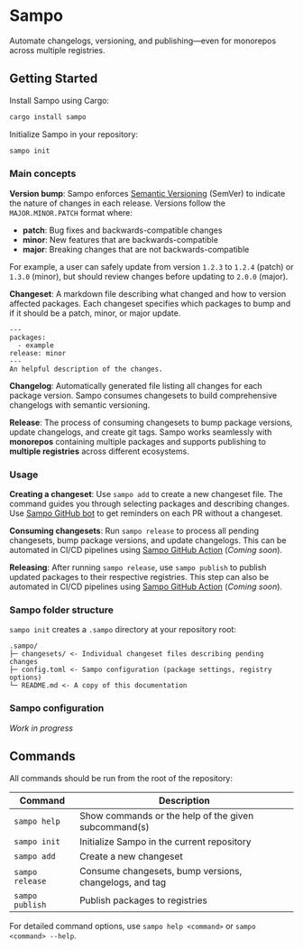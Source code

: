 # Sampo

Automate changelogs, versioning, and publishing—even for monorepos across multiple registries.

## Getting Started

Install Sampo using Cargo:

```bash
cargo install sampo
```

Initialize Sampo in your repository:

```bash
sampo init
```

### Main concepts

**Version bump**: Sampo enforces [Semantic Versioning](https://semver.org/) (SemVer) to indicate the nature of changes in each release. Versions follow the `MAJOR.MINOR.PATCH` format where:
- **patch**: Bug fixes and backwards-compatible changes
- **minor**: New features that are backwards-compatible  
- **major**: Breaking changes that are not backwards-compatible

For example, a user can safely update from version `1.2.3` to `1.2.4` (patch) or `1.3.0` (minor), but should review changes before updating to `2.0.0` (major).

**Changeset**: A markdown file describing what changed and how to version affected packages. Each changeset specifies which packages to bump and if it should be a patch, minor, or major update.

```
---
packages:
  - example
release: minor
---
An helpful description of the changes.
```

**Changelog**: Automatically generated file listing all changes for each package version. Sampo consumes changesets to build comprehensive changelogs with semantic versioning.

**Release**: The process of consuming changesets to bump package versions, update changelogs, and create git tags. Sampo works seamlessly with **monorepos** containing multiple packages and supports publishing to **multiple registries** across different ecosystems.

### Usage

**Creating a changeset**: Use `sampo add` to create a new changeset file. The command guides you through selecting packages and describing changes. Use [Sampo GitHub bot](https://github.com/bruits/sampo/tree/main/crates/sampo-github-bot) to get reminders on each PR without a changeset.

**Consuming changesets**: Run `sampo release` to process all pending changesets, bump package versions, and update changelogs. This can be automated in CI/CD pipelines using [Sampo GitHub Action](#) (*Coming soon*).

**Releasing**: After running `sampo release`, use `sampo publish` to publish updated packages to their respective registries. This step can also be automated in CI/CD pipelines using [Sampo GitHub Action](#) (*Coming soon*).

### Sampo folder structure

`sampo init` creates a `.sampo` directory at your repository root:

```
.sampo/
├─ changesets/ <- Individual changeset files describing pending changes
├─ config.toml <- Sampo configuration (package settings, registry options)
└─ README.md <- A copy of this documentation
```

### Sampo configuration

*Work in progress*

## Commands

All commands should be run from the root of the repository:

| Command         | Description                                            |
| --------------- | ------------------------------------------------------ |
| `sampo help`    | Show commands or the help of the given subcommand(s)   |
| `sampo init`    | Initialize Sampo in the current repository             |
| `sampo add`     | Create a new changeset                                 |
| `sampo release` | Consume changesets, bump versions, changelogs, and tag |
| `sampo publish` | Publish packages to registries                         |

For detailed command options, use `sampo help <command>` or `sampo <command> --help`.
